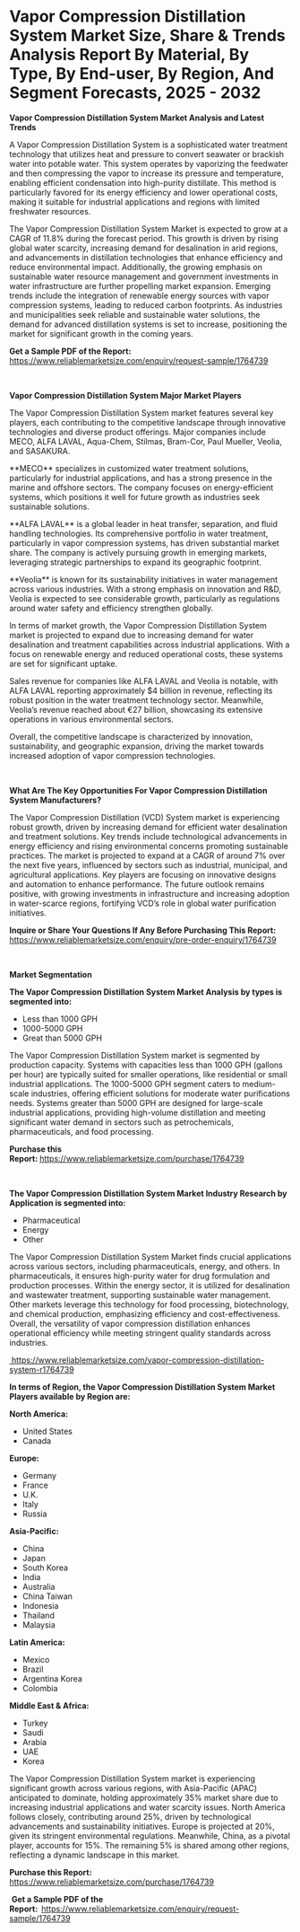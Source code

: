 <p><h1>Vapor Compression Distillation System Market Size, Share & Trends Analysis Report By Material, By Type, By End-user, By Region, And Segment Forecasts, 2025 - 2032</h1></p><p><strong>Vapor Compression Distillation System Market Analysis and Latest Trends</strong></p>
<p><p>A Vapor Compression Distillation System is a sophisticated water treatment technology that utilizes heat and pressure to convert seawater or brackish water into potable water. This system operates by vaporizing the feedwater and then compressing the vapor to increase its pressure and temperature, enabling efficient condensation into high-purity distillate. This method is particularly favored for its energy efficiency and lower operational costs, making it suitable for industrial applications and regions with limited freshwater resources.</p><p>The Vapor Compression Distillation System Market is expected to grow at a CAGR of 11.8% during the forecast period. This growth is driven by rising global water scarcity, increasing demand for desalination in arid regions, and advancements in distillation technologies that enhance efficiency and reduce environmental impact. Additionally, the growing emphasis on sustainable water resource management and government investments in water infrastructure are further propelling market expansion. Emerging trends include the integration of renewable energy sources with vapor compression systems, leading to reduced carbon footprints. As industries and municipalities seek reliable and sustainable water solutions, the demand for advanced distillation systems is set to increase, positioning the market for significant growth in the coming years.</p></p>
<p><strong>Get a Sample PDF of the Report:&nbsp;</strong> <a href="https://www.reliablemarketsize.com/enquiry/request-sample/1764739?utm_campaign=3272&utm_medium=2&utm_source=Github&utm_content=ia&utm_term=16042025&utm_id=vapor-compression-distillation-system">https://www.reliablemarketsize.com/enquiry/request-sample/1764739</a></p>
<p>&nbsp;</p>
<p><strong>Vapor Compression Distillation System Major Market Players</strong></p>
<p><p>The Vapor Compression Distillation System market features several key players, each contributing to the competitive landscape through innovative technologies and diverse product offerings. Major companies include MECO, ALFA LAVAL, Aqua-Chem, Stilmas, Bram-Cor, Paul Mueller, Veolia, and SASAKURA.</p><p>**MECO** specializes in customized water treatment solutions, particularly for industrial applications, and has a strong presence in the marine and offshore sectors. The company focuses on energy-efficient systems, which positions it well for future growth as industries seek sustainable solutions.</p><p>**ALFA LAVAL** is a global leader in heat transfer, separation, and fluid handling technologies. Its comprehensive portfolio in water treatment, particularly in vapor compression systems, has driven substantial market share. The company is actively pursuing growth in emerging markets, leveraging strategic partnerships to expand its geographic footprint.</p><p>**Veolia** is known for its sustainability initiatives in water management across various industries. With a strong emphasis on innovation and R&D, Veolia is expected to see considerable growth, particularly as regulations around water safety and efficiency strengthen globally.</p><p>In terms of market growth, the Vapor Compression Distillation System market is projected to expand due to increasing demand for water desalination and treatment capabilities across industrial applications. With a focus on renewable energy and reduced operational costs, these systems are set for significant uptake.</p><p>Sales revenue for companies like ALFA LAVAL and Veolia is notable, with ALFA LAVAL reporting approximately $4 billion in revenue, reflecting its robust position in the water treatment technology sector. Meanwhile, Veolia’s revenue reached about €27 billion, showcasing its extensive operations in various environmental sectors.</p><p>Overall, the competitive landscape is characterized by innovation, sustainability, and geographic expansion, driving the market towards increased adoption of vapor compression technologies.</p></p>
<p>&nbsp;</p>
<p><strong>What Are The Key Opportunities For Vapor Compression Distillation System Manufacturers?</strong></p>
<p><p>The Vapor Compression Distillation (VCD) System market is experiencing robust growth, driven by increasing demand for efficient water desalination and treatment solutions. Key trends include technological advancements in energy efficiency and rising environmental concerns promoting sustainable practices. The market is projected to expand at a CAGR of around 7% over the next five years, influenced by sectors such as industrial, municipal, and agricultural applications. Key players are focusing on innovative designs and automation to enhance performance. The future outlook remains positive, with growing investments in infrastructure and increasing adoption in water-scarce regions, fortifying VCD’s role in global water purification initiatives.</p></p>
<p><strong>Inquire or Share Your Questions If Any Before Purchasing This Report:</strong> <a href="https://www.reliablemarketsize.com/enquiry/pre-order-enquiry/1764739?utm_campaign=3272&utm_medium=2&utm_source=Github&utm_content=ia&utm_term=16042025&utm_id=vapor-compression-distillation-system">https://www.reliablemarketsize.com/enquiry/pre-order-enquiry/1764739</a></p>
<p>&nbsp;</p>
<p><strong>Market Segmentation</strong></p>
<p><strong>The Vapor Compression Distillation System Market Analysis by types is segmented into:</strong></p>
<p><ul><li>Less than 1000 GPH</li><li>1000-5000 GPH</li><li>Great than 5000 GPH</li></ul></p>
<p><p>The Vapor Compression Distillation System market is segmented by production capacity. Systems with capacities less than 1000 GPH (gallons per hour) are typically suited for smaller operations, like residential or small industrial applications. The 1000-5000 GPH segment caters to medium-scale industries, offering efficient solutions for moderate water purifications needs. Systems greater than 5000 GPH are designed for large-scale industrial applications, providing high-volume distillation and meeting significant water demand in sectors such as petrochemicals, pharmaceuticals, and food processing.</p></p>
<p><strong>Purchase this Report:&nbsp;</strong><a href="https://www.reliablemarketsize.com/purchase/1764739?utm_campaign=3272&utm_medium=2&utm_source=Github&utm_content=ia&utm_term=16042025&utm_id=vapor-compression-distillation-system">https://www.reliablemarketsize.com/purchase/1764739</a></p>
<p>&nbsp;</p>
<p><strong>The Vapor Compression Distillation System Market Industry Research by Application is segmented into:</strong></p>
<p><ul><li>Pharmaceutical</li><li>Energy</li><li>Other</li></ul></p>
<p><p>The Vapor Compression Distillation System Market finds crucial applications across various sectors, including pharmaceuticals, energy, and others. In pharmaceuticals, it ensures high-purity water for drug formulation and production processes. Within the energy sector, it is utilized for desalination and wastewater treatment, supporting sustainable water management. Other markets leverage this technology for food processing, biotechnology, and chemical production, emphasizing efficiency and cost-effectiveness. Overall, the versatility of vapor compression distillation enhances operational efficiency while meeting stringent quality standards across industries.</p></p>
<p><a href="https://www.reliablemarketsize.com/vapor-compression-distillation-system-r1764739?utm_campaign=3272&utm_medium=2&utm_source=Github&utm_content=ia&utm_term=16042025&utm_id=vapor-compression-distillation-system">&nbsp;https://www.reliablemarketsize.com/vapor-compression-distillation-system-r1764739</a></p>
<p><strong>In terms of Region, the Vapor Compression Distillation System Market Players available by Region are:</strong></p>
<p>
    <p> <strong> North America: </strong>
        <ul>
            <li>United States</li>
            <li>Canada</li>
        </ul>
        </p> 
    <p> <strong> Europe: </strong>
        <ul>
            <li>Germany</li>
            <li>France</li>
            <li>U.K.</li>
            <li>Italy</li>
            <li>Russia</li>
        </ul>
        </p> 
    <p> <strong> Asia-Pacific: </strong>
        <ul>
            <li>China</li>
            <li>Japan</li>
            <li>South Korea</li>
            <li>India</li>
            <li>Australia</li>
            <li>China Taiwan</li>
            <li>Indonesia</li>
            <li>Thailand</li>
            <li>Malaysia</li>
        </ul>
        </p> 
    <p> <strong> Latin America: </strong>
        <ul>
            <li>Mexico</li>
            <li>Brazil</li>
            <li>Argentina Korea</li>
            <li>Colombia</li>
        </ul>
        </p> 
    <p> <strong> Middle East & Africa: </strong>
        <ul>
            <li>Turkey</li>
            <li>Saudi</li>
            <li>Arabia</li>
            <li>UAE</li>
            <li>Korea</li>
        </ul>
    </p>
    </p>
<p><p>The Vapor Compression Distillation System market is experiencing significant growth across various regions, with Asia-Pacific (APAC) anticipated to dominate, holding approximately 35% market share due to increasing industrial applications and water scarcity issues. North America follows closely, contributing around 25%, driven by technological advancements and sustainability initiatives. Europe is projected at 20%, given its stringent environmental regulations. Meanwhile, China, as a pivotal player, accounts for 15%. The remaining 5% is shared among other regions, reflecting a dynamic landscape in this market.</p></p>
<p><strong>Purchase this Report: </strong><a href="https://www.reliablemarketsize.com/purchase/1764739?utm_campaign=3272&utm_medium=2&utm_source=Github&utm_content=ia&utm_term=16042025&utm_id=vapor-compression-distillation-system">https://www.reliablemarketsize.com/purchase/1764739</a></p>
<p>&nbsp;<strong>Get a Sample PDF of the Report:&nbsp;&nbsp;</strong><a href="https://www.reliablemarketsize.com/enquiry/request-sample/1764739?utm_campaign=3272&utm_medium=2&utm_source=Github&utm_content=ia&utm_term=16042025&utm_id=vapor-compression-distillation-system">https://www.reliablemarketsize.com/enquiry/request-sample/1764739</a></p>
<p><strong></strong></p>
<p><p></p><p></p><p></p></p>